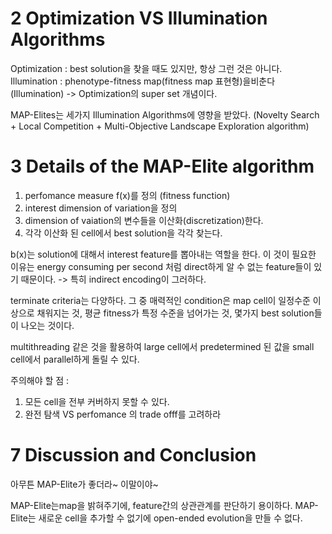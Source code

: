 # 2 Optimization VS Illumination Algorithms
Optimization : best solution을 찾을 때도 있지만, 항상 그런 것은 아니다.
Illumination : phenotype-fitness map(fitness map 표현형)을비춘다(Illumination)
-> Optimization의 super set 개념이다.

MAP-Elites는 세가지 Illumination Algorithms에 영향을 받았다.
(Novelty Search + Local Competition + Multi-Objective Landscape Exploration algorithm)

# 3 Details of the MAP-Elite algorithm
1. perfomance measure f(x)를 정의 (fitness function)
2. interest dimension of variation을 정의
3. dimension of vaiation의 변수들을 이산화(discretization)한다.
4. 각각 이산화 된 cell에서 best solution을 각각 찾는다.

b(x)는 solution에 대해서 interest feature를 뽑아내는 역할을 한다.
이 것이 필요한 이유는 energy consuming per second 처럼 direct하게 알 수 없는 feature들이 있기 때문이다.
-> 특히 indirect encoding이 그러하다.

terminate criteria는 다양하다.
그 중 매력적인 condition은 map cell이 일정수준 이상으로 채워지는 것,
평균 fitness가 특정 수준을 넘어가는 것,
몇가지 best solution들이 나오는 것이다.

multithreading 같은 것을 활용하여 large cell에서 predetermined 된 값을 
small cell에서 parallel하게 돌릴 수 있다.

주의해야 할 점 :
1. 모든 cell을 전부 커버하지 못할 수 있다.
2. 완전 탐색 VS perfomance 의 trade offf를 고려하라

# 7 Discussion and Conclusion
아무튼 MAP-Elite가 좋더라~ 이말이야~

MAP-Elite는map을 밝혀주기에, feature간의 상관관계를 판단하기 용이하다.
MAP-Elite는 새로운 cell을 추가할 수 없기에 open-ended evolution을 만들 수 없다.

